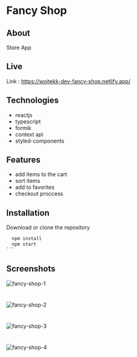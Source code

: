 # Fancy Shop

## About

Store App

## Live

Link : https://wojtekk-dev-fancy-shop.netlify.app/

## Technologies

- reactjs
- typescript
- formik
- context api
- styled-components

## Features

- add items to the cart
- sort items
- add to favorites
- checkout proccess

## Installation

Download or clone the repository

````bash
  npm install
  npm start
```
````

## Screenshots

![fancy-shop-1](https://user-images.githubusercontent.com/76216609/176447084-a257445e-dc48-4f2a-9423-c474f39114e3.png)
#
![fancy-shop-2](https://user-images.githubusercontent.com/76216609/176447111-3ea63f47-b50c-4c71-a404-752915c167ec.png)
#
![fancy-shop-3](https://user-images.githubusercontent.com/76216609/176447127-eff9f0e9-2bf3-40e4-96b9-78a5362a7ebe.png)
#
![fancy-shop-4](https://user-images.githubusercontent.com/76216609/176447138-4a0c39c0-8330-4122-9e8e-ae2648d3c8b4.png)


